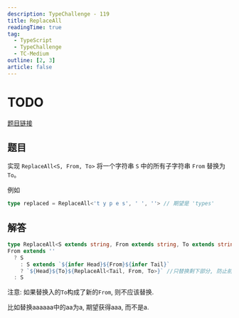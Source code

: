 ```yaml
---
description: TypeChallenge - 119
title: ReplaceAll
readingTime: true
tag:
  - TypeScript
  - TypeChallenge
  - TC-Medium
outline: [2, 3]
article: false
---
```

<!-- THIS IS A TEMPLATE -->

# TODO
[题目链接](https://tsch.js.org/119)
## 题目
实现 `ReplaceAll<S, From, To>` 将一个字符串 `S` 中的所有子字符串 `From` 替换为 `To`。

例如

```ts
type replaced = ReplaceAll<'t y p e s', ' ', ''> // 期望是 'types'
```

## 解答

```ts
type ReplaceAll<S extends string, From extends string, To extends string> = 
From extends ''
  ? S
    : S extends `${infer Head}${From}${infer Tail}`
    ? `${Head}${To}${ReplaceAll<Tail, From, To>}` //只替换剩下部分, 防止前面重新构成的匹配影响结果
  : S
```

注意: 如果替换入的`To`构成了新的`From`, 则不应该替换. 

比如替换aaaaaa中的aa为a, 期望获得aaa, 而不是a. 

